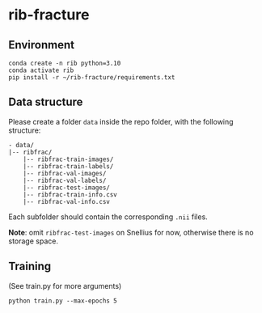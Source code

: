 # rib-fracture

## Environment

```
conda create -n rib python=3.10
conda activate rib
pip install -r ~/rib-fracture/requirements.txt
```

## Data structure

Please create a folder `data` inside the repo folder, with the following structure:
```
- data/
|-- ribfrac/
    |-- ribfrac-train-images/
    |-- ribfrac-train-labels/
    |-- ribfrac-val-images/
    |-- ribfrac-val-labels/
    |-- ribfrac-test-images/
    |-- ribfrac-train-info.csv
    |-- ribfrac-val-info.csv
```

Each subfolder should contain the corresponding `.nii` files.

**Note**: omit `ribfrac-test-images` on Snellius for now, otherwise there is no storage space.

## Training
(See train.py for more arguments)

```
python train.py --max-epochs 5 
```
